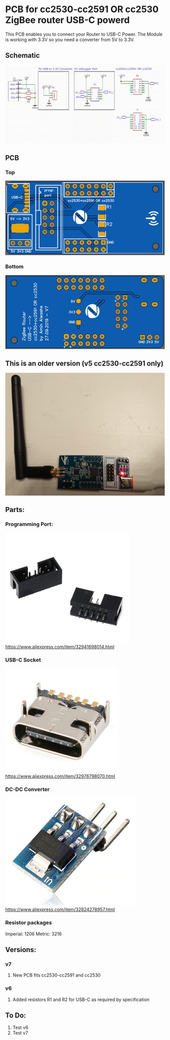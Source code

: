 # PCB for cc2530-cc2591 OR cc2530 ZigBee router USB-C powerd

This PCB enables you to connect your Router to USB-C Power.
The Module is working with 3.3V so you need a converter from 5V to 3.3V.

## Schematic
![Schematic](https://github.com/alwashe/PCB-cc2530-cc2591-OR-cc2530-zigbee-router-usb-c-powerd/blob/master/schematic.JPG)

## PCB
### Top
![PCB TOP](https://github.com/alwashe/PCB-cc2530-cc2591-OR-cc2530-zigbee-router-usb-c-powerd/blob/master/top.JPG)


### Bottom
![PCB BOTTOM](https://github.com/alwashe/PCB-cc2530-cc2591-OR-cc2530-zigbee-router-usb-c-powerd/blob/master/bottom.JPG)

## This is an older version (v5 cc2530-cc2591 only)
![picture](https://github.com/alwashe/PCB-cc2530-cc2591-OR-cc2530-zigbee-router-usb-c-powerd/blob/master/picture.JPG)


## Parts:
### Programming Port:
![Programming Port](https://github.com/alwashe/PCB-cc2530-cc2591-OR-cc2530-zigbee-router-usb-c-powerd/blob/master/progrport.PNG)
https://www.aliexpress.com/item/32941698014.html

### USB-C Socket
![USB Socket](https://github.com/alwashe/PCB-cc2530-cc2591-OR-cc2530-zigbee-router-usb-c-powerd/blob/master/usb.PNG)
https://www.aliexpress.com/item/32976798070.html

### DC-DC Converter
![dcdc](https://github.com/alwashe/PCB-cc2530-cc2591-OR-cc2530-zigbee-router-usb-c-powerd/blob/master/dcdc.PNG)
https://www.aliexpress.com/item/32824278957.html

### Resistor packages
Imperial: 1206 	Metric: 3216 	

## Versions:
### v7
1. New PCB fits cc2530-cc2591 and cc2530
### v6
1. Added resistors R1 and R2 for USB-C as required by specification 

## To Do:
1. Test v6
2. Test v7
